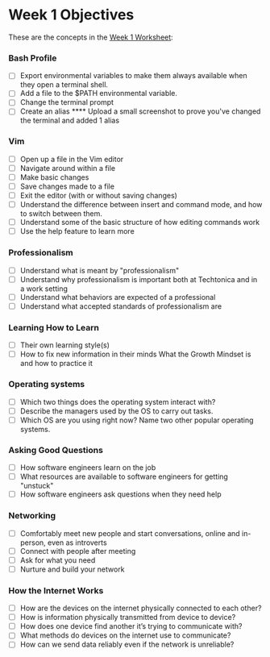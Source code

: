 # Week 1 Objectives

These are the concepts in the [Week 1 Worksheet](../projects/week-1-worksheet.md):

### Bash Profile
- [ ] Export environmental variables to make them always available when they open a terminal shell.
- [ ] Add a file to the $PATH environmental variable.
- [ ] Change the terminal prompt
- [ ] Create an alias
**** Upload a small screenshot to prove you've changed the terminal and added 1 alias

### Vim
- [ ] Open up a file in the Vim editor
- [ ] Navigate around within a file
- [ ] Make basic changes
- [ ] Save changes made to a file
- [ ] Exit the editor (with or without saving changes)
- [ ] Understand the difference between insert and command mode, and how to switch between them.
- [ ] Understand some of the basic structure of how editing commands work
- [ ] Use the help feature to learn more

### Professionalism
- [ ] Understand what is meant by "professionalism"
- [ ] Understand why professionalism is important both at Techtonica and in a work setting
- [ ] Understand what behaviors are expected of a professional
- [ ] Understand what accepted standards of professionalism are

### Learning How to Learn
- [ ] Their own learning style(s)
- [ ] How to fix new information in their minds
What the Growth Mindset is and how to practice it

### Operating systems
- [ ] Which two things does the operating system interact with?
- [ ] Describe the managers used by the OS to carry out tasks.
- [ ] Which OS are you using right now?  Name two other popular operating systems.

### Asking Good Questions
- [ ] How software engineers learn on the job
- [ ] What resources are available to software engineers for getting "unstuck"
- [ ] How software engineers ask questions when they need help

### Networking

- [ ] Comfortably meet new people and start conversations, online and in-person, even as introverts
- [ ] Connect with people after meeting
- [ ] Ask for what you need
- [ ] Nurture and build your network

### How the Internet Works
- [ ] How are the devices on the internet physically connected to each other?
- [ ] How is information physically transmitted from device to device?
- [ ] How does one device find another it’s trying to communicate with?
- [ ] What methods do devices on the internet use to communicate?
- [ ] How can we send data reliably even if the network is unreliable?
